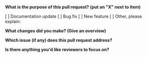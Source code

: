 <!--
Please read and follow these instructions before creating and submitting a pull request:

- If you're fixing a bug, ensure you add unit tests to prove that it works.
- Before adding a feature, it is best to create an issue explaining it first. It would save you some effort in case we don't consider it should be included in node-fetch.
- If you are reporting a bug, adding failing units tests can be a good idea.
-->

**What is the purpose of this pull request? (put an "X" next to item)**

[ ] Documentation update
[ ] Bug fix
[ ] New feature
[ ] Other, please explain:

**What changes did you make? (Give an overview)**

**Which issue (if any) does this pull request address?**

**Is there anything you'd like reviewers to focus on?**
